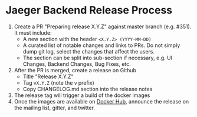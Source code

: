 # Jaeger Backend Release Process

1. Create a PR "Preparing release X.Y.Z" against master branch (e.g. #351). It must include:
    * A new section with the header `<X.Y.Z> (YYYY-MM-DD)`
    * A curated list of notable changes and links to PRs. Do not simply dump git log, select the changes that affect the users.
    * The section can be split into sub-section if necessary, e.g. UI Changes, Backend Changes, Bug Fixes, etc.
2. After the PR is merged, create a release on Github
    * Title "Release X.Y.Z" 
    * Tag `vX.Y.Z` (note the `v` prefix)
    * Copy CHANGELOG.md section into the release notes
3. The release tag will trigger a build of the docker images
4. Once the images are available on [Docker Hub](https://hub.docker.com/r/jaegertracing/), announce the release on the mailing list, gitter, and twitter.
